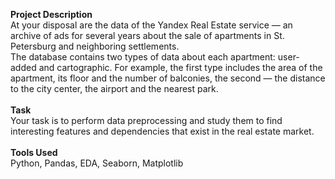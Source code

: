 **Project Description**\
At your disposal are the data of the Yandex Real Estate service — an archive of ads for several years about the sale of apartments in St. Petersburg and neighboring settlements.\
The database contains two types of data about each apartment: user-added and cartographic. For example, the first type includes the area of the apartment, its floor and the number of balconies, the second — the distance to the city center, the airport and the nearest park.\
\
**Task**\
Your task is to perform data preprocessing and study them to find interesting features and dependencies that exist in the real estate market.\
\
**Tools Used**\
Python, Pandas, EDA, Seaborn, Matplotlib
